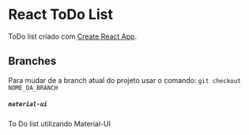 # React ToDo List

ToDo list criado com [Create React App](https://github.com/facebookincubator/create-react-app).

## Branches

Para mudar de a branch atual do projeto usar o comando: `git checkout NOME_DA_BRANCH`


##### `material-ui` 
To Do list utilizando Material-UI
